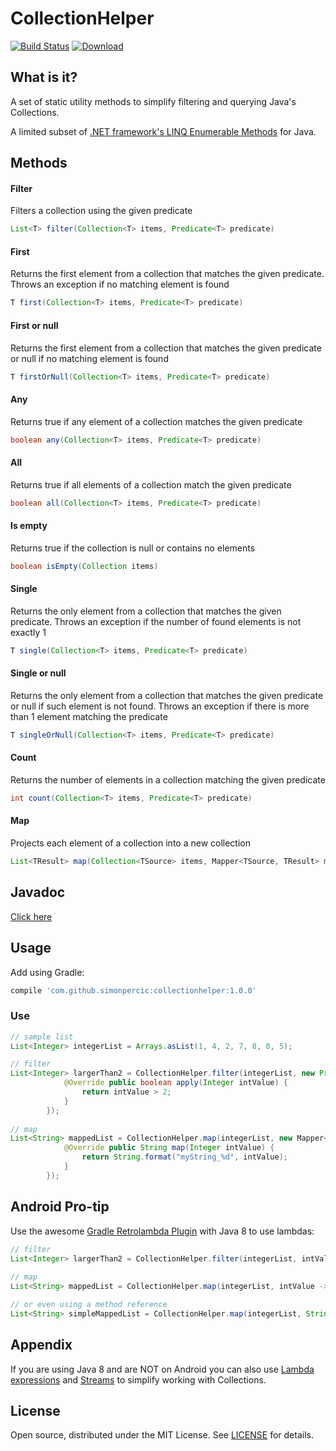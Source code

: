 # CollectionHelper 

[![Build Status](https://api.travis-ci.org/simonpercic/CollectionHelper.svg?branch=master)](https://travis-ci.org/simonpercic/CollectionHelper) [ ![Download](https://api.bintray.com/packages/simonpercic/maven/collectionhelper/images/download.svg) ](https://bintray.com/simonpercic/maven/collectionhelper/_latestVersion)

## What is it?

A set of static utility methods to simplify filtering and querying Java's Collections.

A limited subset of [.NET framework's LINQ Enumerable Methods](http://msdn.microsoft.com/en-us/library/vstudio/system.linq.enumerable_methods(v=vs.100).aspx) for Java.

## Methods

#### Filter
Filters a collection using the given predicate
```java
List<T> filter(Collection<T> items, Predicate<T> predicate)
```

#### First
Returns the first element from a collection that matches the given predicate.
Throws an exception if no matching element is found
```java
T first(Collection<T> items, Predicate<T> predicate)
```

#### First or null
Returns the first element from a collection that matches the given predicate or null if no matching element is found
```java
T firstOrNull(Collection<T> items, Predicate<T> predicate)
```

#### Any
Returns true if any element of a collection matches the given predicate
```java
boolean any(Collection<T> items, Predicate<T> predicate)
```

#### All
Returns true if all elements of a collection match the given predicate
```java
boolean all(Collection<T> items, Predicate<T> predicate)
```

#### Is empty
Returns true if the collection is null or contains no elements
```java
boolean isEmpty(Collection items)
```

#### Single
Returns the only element from a collection that matches the given predicate. Throws an exception if the number of found elements is not exactly 1
```java
T single(Collection<T> items, Predicate<T> predicate)
```

#### Single or null
Returns the only element from a collection that matches the given predicate or null if such element is not found. Throws an exception if there is more than 1 element matching the predicate
```java
T singleOrNull(Collection<T> items, Predicate<T> predicate)
```

#### Count
Returns the number of elements in a collection matching the given predicate
```java
int count(Collection<T> items, Predicate<T> predicate)
```

#### Map
Projects each element of a collection into a new collection
```java
List<TResult> map(Collection<TSource> items, Mapper<TSource, TResult> mapper)
```

## Javadoc
[Click here](http://simonpercic.github.io/CollectionHelper/javadoc/)

## Usage

Add using Gradle:
```groovy
compile 'com.github.simonpercic:collectionhelper:1.0.0'
```

### Use
```java
// sample list
List<Integer> integerList = Arrays.asList(1, 4, 2, 7, 8, 0, 5);

// filter
List<Integer> largerThan2 = CollectionHelper.filter(integerList, new Predicate<Integer>() {
            @Override public boolean apply(Integer intValue) {
                return intValue > 2;
            }
        });
        
// map
List<String> mappedList = CollectionHelper.map(integerList, new Mapper<Integer, String>() {
            @Override public String map(Integer intValue) {
                return String.format("myString_%d", intValue);
            }
        });
``` 

## Android Pro-tip
Use the awesome [Gradle Retrolambda Plugin](https://github.com/evant/gradle-retrolambda) with Java 8 to use lambdas:
```java
// filter
List<Integer> largerThan2 = CollectionHelper.filter(integerList, intValue -> intValue > 2);
        
// map
List<String> mappedList = CollectionHelper.map(integerList, intValue -> String.format("myString_%d", intValue));

// or even using a method reference
List<String> simpleMappedList = CollectionHelper.map(integerList, String::valueOf);
``` 

## Appendix

If you are using Java 8 and are NOT on Android you can also use [Lambda expressions](http://docs.oracle.com/javase/tutorial/java/javaOO/lambdaexpressions.html) and [Streams](http://docs.oracle.com/javase/tutorial/collections/streams/) to simplify working with Collections.

## License

Open source, distributed under the MIT License. See [LICENSE](https://github.com/simonpercic/CollectionHelper/blob/master/LICENSE) for details.
